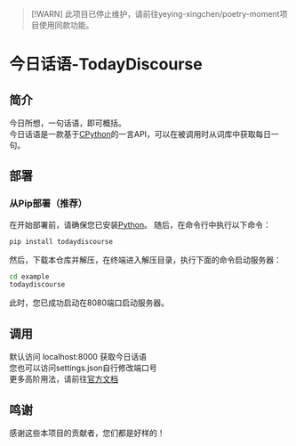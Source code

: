 > [!WARN]
> 此项目已停止维护，请前往yeying-xingchen/poetry-moment项目使用同款功能。
# 今日话语-TodayDiscourse
## 简介
今日所想，一句话语，即可概括。  
今日话语是一款基于[CPython](https://www.python.org/)的一言API，可以在被调用时从词库中获取每日一句。
## 部署
### 从Pip部署（推荐）
在开始部署前，请确保您已安装[Python](https://www.python.org/)。
随后，在命令行中执行以下命令：
```bash
pip install todaydiscourse
```
然后，下载本仓库并解压，在终端进入解压目录，执行下面的命令启动服务器：
```bash
cd example
todaydiscourse
```
此时，您已成功启动在8080端口启动服务器。

## 调用
默认访问 localhost:8000 获取今日话语  
您也可以访问settings.json自行修改端口号  
更多高阶用法，请前往[官方文档](https://xinghaiopensource.github.io/apis/todaydiscourse/)

## 鸣谢
感谢这些本项目的贡献者，您们都是好样的！